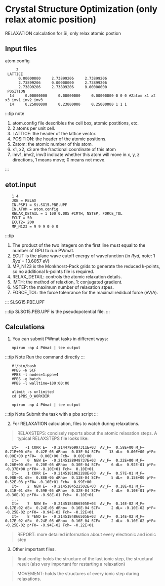 # Crystal Structure Optimization (only relax atomic position)

RELAXATION calculation for Si, only relax atomic postion

## Input files

atom.config

```dotnetcli
     2
 LATTICE
      0.00000000     2.73899206     2.73899206
      2.73899206     0.00000000     2.73899206
      2.73899206     2.73899206     0.00000000
 POSITION
  14     0.00000000     0.00000000     0.00000000 0 0 0 #Zatom x1 x2 x3 imv1 imv2 imv3
  14     0.25000000     0.23000000     0.25000000 1 1 1
```

:::tip note

1.  atom.config file describles the cell box, atomic postitions, etc.
2.  2 atoms per unit cell.
3.  LATTICE: the header of the lattice vector.
4.  POSITION: the header of the atomic positions.
5.  Zatom: the atomic number of this atom.
6.  x1, x2, x3 are the fractional coordinate of this atom
7.  imv1, imv2, imv3 indicate whether this atom will move in x, y, z directions, 1 means move; 0 means not move.

:::

## etot.input

```dotnetcli
   1 4
   JOB = RELAX
   IN.PSP1 = Si.SG15.PBE.UPF
   IN.ATOM = atom.config
   RELAX_DETAIL = 1 100 0.005 #IMTH, NSTEP, FORCE_TOL
   ECUT = 50
   ECUT2= 200
   MP_N123 = 9 9 9 0 0 0
```

:::tip

1.  The product of the two integers on the first line must equal to the number of GPU to run PWmat.
2.  ECUT is the plane wave cutoff energy of wavefunction (in _Ryd_, note: 1 _Ryd_ = 13.6057 _eV_)
3.  MP_N123 is the Monkhorst-Pack grids to generate the reduced k-points, so no additional k-points file is required.
4.  RELAX_DETAIL: controls the atomic relaxation details.
5.  IMTH: the method of relaxtion, 1: conjugated gradient.
6.  NSTEP: the maximum number of relaxation stpes.
7.  FORCE_TOL: the force tolenrance for the maximal redidual force (eV/A).

:::
Si.SG15.PBE.UPF

:::tip
Si.SG15.PEB.UPF is the pseudopotential file.
:::

## Calculations

1. You can submit PWmat tasks in different ways:

```dotnetcli
   mpirun -np 4 PWmat | tee output
```

:::tip Note
Run the command directly
:::

```dotnetcli
   #!/bin/bash
   #PBS -N SCF
   #PBS -l nodes=1:ppn=4
   #PBS -q batch
   #PBS -l walltime=100:00:00

   ulimit -s unlimited
   cd $PBS_O_WORKDIR

   mpirun -np 4 PWmat | tee output
```

:::tip Note
Submit the task with a pbs script
:::

2. For RELAXATION calculation, files to watch during relaxations.

> RELAXSTEPS: concisely reports about the atomic relaxation steps. A typical RELAXSTEPS file looks like:

```dotnetcli
   It=   -1 CORR E=  -0.2144796997311E+03  Av_F=  0.58E+00 M_F=  0.71E+00 dE=  0.42E-05 dRho=  0.83E-04 SCF=    13 dL=  0.00E+00 p*F=  0.00E+00 p*F0=  0.00E+00 Fch=  0.00E+00
   It=    0  NEW E=  -0.2145128948737E+03  Av_F=  0.22E+00 M_F=  0.26E+00 dE=  0.20E-05 dRho=  0.30E-04 SCF=     6 dL=  0.92E-01 p*F= -0.37E+00 p*F0= -0.10E+01 Fch=  0.10E+01
   It=    1 CORR E=  -0.2145181062288E+03  Av_F=  0.57E-01 M_F=  0.98E-01 dE=  0.88E-06 dRho=  0.13E-04 SCF=     5 dL=  0.15E+00 p*F=  0.52E-03 p*F0= -0.10E+01 Fch=  0.99E+00
   It=    2  NEW E=  -0.2145184522502E+03  Av_F=  0.18E-01 M_F=  0.31E-01 dE=  0.59E-05 dRho=  0.32E-04 SCF=     4 dL=  0.10E-01 p*F= -0.30E-01 p*F0= -0.98E-01 Fch=  0.10E+01
   ...
   It=    7  NEW E=  -0.2145184866505E+03  Av_F=  0.14E-02 M_F=  0.17E-02 dE=  0.24E-05 dRho=  0.16E-04 SCF=     2 dL= -0.10E-02 p*F= -0.25E-02 p*F0= -0.94E-02 Fch= -0.22E+01
   It=    8 *END E=  -0.2145184866505E+03  Av_F=  0.14E-02 M_F=  0.17E-02 dE=  0.24E-05 dRho=  0.16E-04 SCF=     2 dL= -0.10E-02 p*F= -0.25E-02 p*F0= -0.94E-02 Fch= -0.22E+01
```

> REPORT: more detailed information about every electronic and ionic step

3. Other important files.

>final.config: holds the structure of the last ionic step, the structural result (also very important for restarting a relaxation)

>MOVEMENT: holds the structures of every ionic step during relaxations.